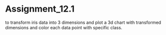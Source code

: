 # Assignment_12.1
to transform iris data into 3 dimensions and plot a 3d chart with transformed dimensions and color each data point with specific class.
